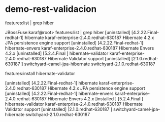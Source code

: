 # demo-rest-validacion

 features:list | grep hiber

 JBossFuse:karaf@root> features:list | grep hiber
[uninstalled] [4.2.22.Final-redhat-1] hibernate                                     karaf-enterprise-2.4.0.redhat-630187   Hibernate 4.2.x JPA persistence engine support
[uninstalled] [4.2.22.Final-redhat-1] hibernate-envers                              karaf-enterprise-2.4.0.redhat-630187   Hibernate Envers 4.2.x
[uninstalled] [5.2.4.Final          ] hibernate-validator                           karaf-enterprise-2.4.0.redhat-630187   Hibernate Validator support
[uninstalled] [2.1.0.redhat-630187  ] switchyard-camel-jpa-hibernate                switchyard-2.1.0.redhat-630187     

features:install hibernate-validator


[uninstalled] [4.2.22.Final-redhat-1] hibernate                                     karaf-enterprise-2.4.0.redhat-630187   Hibernate 4.2.x JPA persistence engine support
[uninstalled] [4.2.22.Final-redhat-1] hibernate-envers                              karaf-enterprise-2.4.0.redhat-630187   Hibernate Envers 4.2.x
[installed  ] [5.2.4.Final          ] hibernate-validator                           karaf-enterprise-2.4.0.redhat-630187   Hibernate Validator support
[uninstalled] [2.1.0.redhat-630187  ] switchyard-camel-jpa-hibernate                switchyard-2.1.0.redhat-630187      

